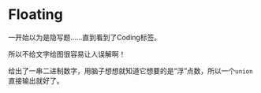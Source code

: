 # Floating

一开始以为是隐写题……直到看到了Coding标签。

所以不给文字给图很容易让人误解啊！

给出了一串二进制数字，用脑子想想就知道它想要的是“浮”点数，所以一个`union`直接输出就好了。
